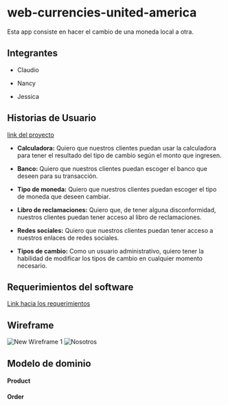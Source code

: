 # web-currencies-united-america

Esta app consiste en hacer el cambio de una moneda local a otra.

## Integrantes

- Claudio

- Nancy

- Jessica

## Historias de Usuario

[link del proyecto](https://github.com/orgs/currencies-united-america/projects/1)

- **Calculadora:** Quiero que nuestros clientes puedan usar la calculadora para tener el resultado del tipo de cambio según el monto que ingresen.

- **Banco:** Quiero que nuestros clientes puedan escoger el banco que deseen para su transacción.

- **Tipo de moneda:** Quiero que nuestros clientes puedan escoger el tipo de moneda que deseen cambiar.

- **Libro de reclamaciones:** Quiero que, de tener alguna disconformidad, nuestros clientes puedan tener acceso al libro de reclamaciones.

- **Redes sociales:** Quiero que nuestros clientes puedan tener acceso a nuestros enlaces de redes sociales.

- **Tipos de cambio:** Como un usuario administrativo, quiero tener la habilidad de modificar los tipos de cambio en cualquier momento necesario.

## Requerimientos del software

[Link hacia los requerimientos](requirements.md)

## Wireframe
![New Wireframe 1](https://github.com/user-attachments/assets/2d037060-b108-458c-a16d-865b096a9d22)
![Nosotros](https://github.com/user-attachments/assets/50dce79f-3ed0-42b0-8704-25afd3caf2b5)

    
## Modelo de dominio

#### Product

#### Order

